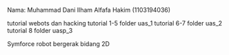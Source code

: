 
Nama: Muhammad Dani Ilham Alfafa Hakim (1103194036)


tutorial webots dan hacking 
tutorial 1-5 folder uas_1
tutorial 6-7 folder uas_2
tutorial 8 folder uasp_3

Symforce robot bergerak bidang 2D




